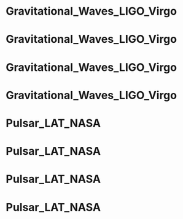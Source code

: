 # Gravitational_Waves_LIGO_Virgo
# Gravitational_Waves_LIGO_Virgo
# Gravitational_Waves_LIGO_Virgo
# Gravitational_Waves_LIGO_Virgo
# Pulsar_LAT_NASA
# Pulsar_LAT_NASA
# Pulsar_LAT_NASA
# Pulsar_LAT_NASA
